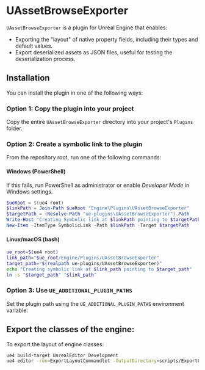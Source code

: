 # UAssetBrowseExporter

`UAssetBrowseExporter` is a plugin for Unreal Engine that enables:

- Exporting the "layout" of native property fields, including their types and default values.
- Export deserialized assets as JSON files, useful for testing the deserialization process.

## Installation

You can install the plugin in one of the following ways:

### Option 1: Copy the plugin into your project

Copy the entire `UAssetBrowseExporter` directory into your project's `Plugins` folder.

### Option 2: Create a symbolic link to the plugin

From the repository root, run one of the following commands:

#### Windows (PowerShell)

If this fails, run PowerShell as administrator or enable _Developer Mode_ in Windows settings.

```PowerShell
$ueRoot = $(ue4 root)
$linkPath = Join-Path $ueRoot "Engine\Plugins\UAssetBrowseExporter"
$targetPath = (Resolve-Path "ue-plugins\UAssetBrowseExporter").Path
Write-Host "Creating Symbolic link at $linkPath pointing to $targetPath"
New-Item -ItemType SymbolicLink -Path $linkPath -Target $targetPath
```

#### Linux/macOS (bash)

```bash
ue_root=$(ue4 root)
link_path="$ue_root/Engine/Plugins/UAssetBrowseExporter"
target_path="$(realpath ue-plugins/UAssetBrowseExporter)"
echo "Creating symbolic link at $link_path pointing to $target_path"
ln -s "$target_path" "$link_path"
```

### Option 3: Use `UE_ADDITIONAL_PLUGIN_PATHS`

Set the plugin path using the `UE_ADDITIONAL_PLUGIN_PATHS` environment variable:

## Export the classes of the engine:

To export the layout of engine classes:

```bash
ue4 build-target UnrealEditor Development
ue4 editor -run=ExportLayoutCommandlet -OutputDirectory=scripts/ExportLayout
```
